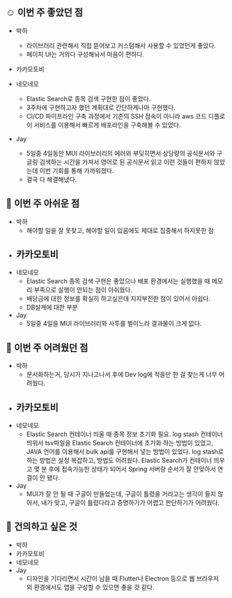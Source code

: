 ## ☺️ 이번 주 좋았던 점

- 박하
	- 라이브러리 관련해서 직접 뜯어보고 커스텀해서 사용할 수 있었던게 좋았다.
	- 페이지 UI는 거의다 구성해놔서 마음이 편하다.
	
- 카카모토비
	
- 네모네모
	- Elastic Search로 종목 검색 구현한 점이 좋았다.
	- 3주차에 구현하고자 했던 계획대로 간단하게나마 구현했다.
	- CI/CD  파이프라인  구축 과정에서 기존의 SSH 접속이 아니라 aws 코드 디플로이 서비스를 이용해서 빠르게 배포라인을 구축해볼 수 있었다.
- Jay
	- 5일중 4일동안 MUI 라이브러리의 에러와 부딪히면서 상당량의 공식문서와 구글링 검색하는 시간을 가져서 영어로 된 공식문서 읽고 이런 것들이 편하지 않았는데 이번 기회를 통해 가까워졌다.
	- 결국 다 해결해냈다.

## 🤔 이번 주 아쉬운 점

- 박하
	- 해야할 일을 잘 못찾고, 해야할 일이 있음에도 제대로 집중해서 하지못한 점
- 카카모토비
	- 
- 네모네모
	- Elastic Search 종목 검색 구현은 좋았으나 배포 환경에서는 실행했을 때 메모리 부족으로 실행이 안되는 점이 아쉬웠다.
	- 배당금에 대한 정보를 확실히 하고싶은데 지지부진한 점이 있어서 아쉽다.
	- DB설계에 대한 부분
- Jay
	- 5일중 4일을 MUI 라이브러리와 사투를 벌이느라 결과물이 크게 없다. 

## 🤔 이번 주 어려웠던 점

- 박하
	- 문서화하는거, 당시가 지나고나서 후에 Dev log에 적을만 한 걸 찾는게 너무 어려웠다.
- 카카모토비
	 - 
- 네모네모
	- Elastic Search 컨테이너 띄울 때 종목 정보 초기화 필요. log stash 컨테이너 띄워서 tsv파일을 Elastic Search 컨테이너에 초기화 하는 방법이 있었고, JAVA 언어를 이용해서 bulk api를 구현해서 넣는 방법이 있었다. log stash로 하는 방법은 설정 복잡하고, 방법도 어려웠다. Elastic Search가 컨테이너 띄우고 몇 분 후에 접속가능한 상태가 되어서 Spring 서버랑 순서가 잘 안맞아서 연결이 안 됐다. 
- Jay
	- MUI가 잘 안 될 때 구글이 만들었는데, 구글이 틀렸을 거라고는 생각이 들지 않아서, 내가 맞고, 구글이 틀렸다라고 증명하기가 어렵고 판단하기가 어려웠다.


## 🙏 건의하고 싶은 것

- 박하
- 카카모토비
- 네모네모
- Jay
	- 디자인을 기다리면서 시간이 남을 때 Flutter나 Electron 등으로 웹 브라우저 외 환경에서도 앱을 구성할 수 있으면 좋을 것 같다.
